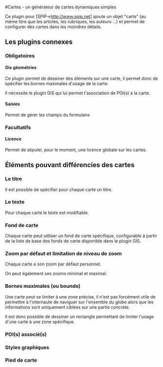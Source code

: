 #Cartes - un générateur de cartes dynamiques simples

Ce plugin pour [SPIP->http://www.spip.net] ajoute un objet "carte" (au même titre que les articles, les rubriques, les auteurs ...) et permet de configurer des cartes dans les moindres détails.


## Les plugins connexes

### Obligatoires

#### Gis géométries

Ce plugin permet de dessiner des éléments sur une carte, il permet donc de spécifier les bornes maximales d'usage de la carte.

Il nécessite le plugin GIS qui lui permet l'association de POI(s) à la carte.

#### Saisies

Permet de gérer les champs du formulaire

### Facultatifs 

#### Licence

Permet de stipuler, pour le moment, une licence globale sur les cartes.

## Éléments pouvant différencies des cartes

### Le titre

Il est possible de spécifier pour chaque carte un titre.

### Le texte

Pour chaque carte le texte est modifiable.

### Fond de carte

Chaque carte peut utiliser un fond de carte spécifique, configurable à partir de la liste de base des fonds de carte disponible dans le plugin GIS.

### Zoom par défaut et limitation de niveau de zoom

Chaque carte a son zoom par défaut personnel.

On peut également ses zooms minimal et maximal.

### Bornes maximales (ou bounds)

Une carte peut se limiter à une zone précise, il n'est pas forcément utile de permettre à l'internaute de naviguer sur l'ensemble du globe alors que les informations sont uniquement ciblées sur une partie concrète.

Il est donc possible de dessiner un rectangle permettant de limiter l'usage d'une carte à une zone spécifique.

### POI(s) associé(s) 

### Styles graphiques

### Pied de carte



